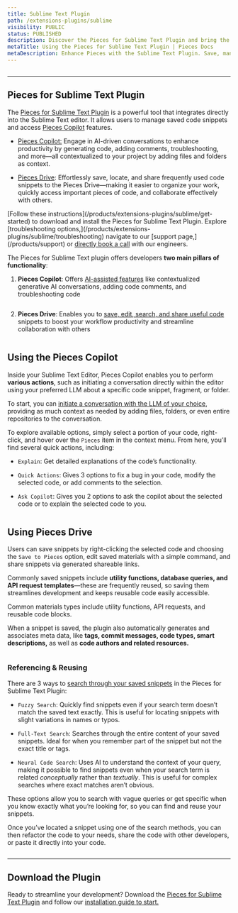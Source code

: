 ```yaml
---
title: Sublime Text Plugin
path: /extensions-plugins/sublime
visibility: PUBLIC
status: PUBLISHED
description: Discover the Pieces for Sublime Text Plugin and bring the power of Pieces to your favorite 
metaTitle: Using the Pieces for Sublime Text Plugin | Pieces Docs
metaDescription: Enhance Pieces with the Sublime Text Plugin. Save, manage, and reuse code snippets seamlessly for faster development.
---
```


<Image src="https://cdn.hashnode.com/res/hashnode/image/upload/v1732292374232/664cf675-ce10-4145-a5f7-e3ddf3996008.png" alt="" align="center" fullwidth="true" />

***

## Pieces for Sublime Text Plugin

The <a target="_blank" href="https://packagecontrol.io/packages/Pieces">Pieces for Sublime Text Plugin</a> is a powerful tool that integrates directly into the Sublime Text editor. It allows users to manage saved code snippets and access [Pieces Copilot](/products/extensions-plugins/sublime/copilot) features.

* [Pieces Copilot:](/products/extensions-plugins/sublime/copilot) Engage in AI-driven conversations to enhance productivity by generating code, adding comments, troubleshooting, and more—all contextualized to your project by adding files and folders as context.

* [Pieces Drive](/products/extensions-plugins/sublime/drive): Effortlessly save, locate, and share frequently used code snippets to the Pieces Drive—making it easier to organize your work, quickly access important pieces of code, and collaborate effectively with others.

<CardGroup cols={2}>
  <Card title="Getting Started" image="https://cdn.hashnode.com/res/hashnode/image/upload/v1743515885562/36f40b96-ec11-4a3b-8542-4ce11bc6ff4a.webp">
    [Follow these instructions](/products/extensions-plugins/sublime/get-started) to download and install the Pieces for Sublime Text Plugin.
  </Card>

  <Card title="Troubleshooting" image="https://cdn.hashnode.com/res/hashnode/image/upload/v1743515892062/d99ff323-61f6-40b8-b761-08accc1484f2.webp">
    Explore [troubleshooting options,](/products/extensions-plugins/sublime/troubleshooting) navigate to our [support page,](/products/support) or <a target="_blank" href="https://calendar.google.com/calendar/u/0/appointments/schedules/AcZssZ22WJ2Htd2wRMJhueCNYc0xbFBFCAN-khijcuoXACd_Uux3wIhgZeGkzDRcqD3teamAI-CwCHpr">directly book a call</a> with our engineers.
  </Card>
</CardGroup>

The Pieces for Sublime Text plugin offers developers **two main pillars of functionality**:

1. **Pieces Copilot**: Offers [AI-assisted features](/products/extensions-plugins/sublime/copilot) like contextualized generative AI conversations, adding code comments, and troubleshooting code

<Image src="https://storage.googleapis.com/hashnode_product_documentation_assets/sublime_text_plugin_assets/sublime_text/about_current_selection.png" alt="" align="center" fullwidth="true" />

2. **Pieces Drive**: Enables you to [save, edit, search, and share useful code](/products/extensions-plugins/sublime/drive) snippets to boost your workflow productivity and streamline collaboration with others

<Image src="https://storage.googleapis.com/hashnode_product_documentation_assets/sublime_text_plugin_assets/sublime_text/save_to_pieces.png" alt="" align="center" fullwidth="true" />

## Using the Pieces Copilot

Inside your Sublime Text Editor, Pieces Copilot enables you to perform **various actions**, such as initiating a conversation directly within the editor using your preferred LLM about a specific code snippet, fragment, or folder.

To start, you can [initiate a conversation with the LLM of your choice](/products/extensions-plugins/sublime/copilot/chat), providing as much context as needed by adding files, folders, or even entire repositories to the conversation.

To explore available options, simply select a portion of your code, right-click, and hover over the `Pieces` item in the context menu. From here, you’ll find several quick actions, including:

* `Explain`: Get detailed explanations of the code’s functionality.

* `Quick Actions`: Gives 3 options to fix a bug in your code, modify the selected code, or add comments to the selection.

- `Ask Copilot`: Gives you 2 options to ask the copilot about the selected code or to explain the selected code to you.

<Image src="https://storage.googleapis.com/hashnode_product_documentation_assets/sublime_text_plugin_assets/sublime_text/chatting_with_selection.gif" alt="" align="center" fullwidth="true" />

## Using Pieces Drive

Users can save snippets by right-clicking the selected code and choosing the `Save to Pieces` option, edit saved materials with a simple command, and share snippets via generated shareable links.

Commonly saved snippets include **utility functions, database queries, and API request templates**—these are frequently reused, so saving them streamlines development and keeps reusable code easily accessible.

Common materials types include utility functions, API requests, and reusable code blocks.

When a snippet is saved, the plugin also automatically generates and associates meta data, like **tags, commit messages, code types, smart descriptions,** as well as **code authors and related resources.**

<Image src="https://cdn.hashnode.com/res/hashnode/image/upload/v1733962137844/78f6c994-d7c7-4a50-b63d-88c83e7c8a2a.png" alt="" align="center" fullwidth="true" />

### Referencing & Reusing

There are 3 ways to [search through your saved snippets](/products/extensions-plugins/sublime/drive/search-reuse) in the Pieces for Sublime Text Plugin:

* `Fuzzy Search`: Quickly find snippets even if your search term doesn’t match the saved text exactly. This is useful for locating snippets with slight variations in names or typos.

* `Full-Text Search`: Searches through the entire content of your saved snippets. Ideal for when you remember part of the snippet but not the exact title or tags.

* `Neural Code Search`: Uses AI to understand the context of your query, making it possible to find snippets even when your search term is related *conceptually* rather than *textually*. This is useful for complex searches where exact matches aren’t obvious.

These options allow you to search with vague queries or get specific when you know exactly what you’re looking for, so you can find and reuse your snippets.

Once you’ve located a snippet using one of the search methods, you can then refactor the code to your needs, share the code with other developers, or paste it directly into your code.

<Image src="https://cdn.hashnode.com/res/hashnode/image/upload/v1733962194701/f9aff393-efd8-43be-addf-b3ac37c118c8.png" alt="" align="center" fullwidth="true" />

***

## Download the Plugin

Ready to streamline your development? Download the <a target="_blank" href="https://packagecontrol.io/packages/Pieces">Pieces for Sublime Text Plugin</a> and follow our [installation guide to start.](/products/extensions-plugins/sublime/get-started)